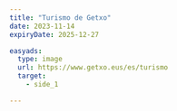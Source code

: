 ```yaml
---
title: "Turismo de Getxo"
date: 2023-11-14
expiryDate: 2025-12-27

easyads:
  type: image
  url: https://www.getxo.eus/es/turismo
  target: 
    - side_1

---
```

